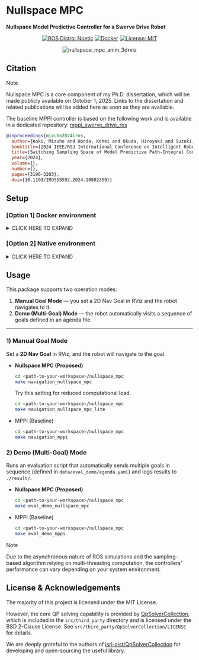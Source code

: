 # Nullspace MPC
**Nullspace Model Predictive Controller for a Swerve Drive Robot**

<div align="center">

[![ROS Distro: Noetic](https://img.shields.io/badge/ROS-Noetic-red.svg)](https://wiki.ros.org/noetic)
[![Docker](https://img.shields.io/badge/-Docker-EEE.svg?logo=docker&style=flat)](https://www.docker.com/)
[![License: MIT](https://img.shields.io/badge/License-MIT-blue.svg)](https://opensource.org/licenses/MIT)

<!-- eyecatch movie -->
![nullspace_mpc_anim_3drviz](./media/nullspace_mpc_anim_3drviz.gif)

</div>

## Citation
> [!NOTE]
> Nullspace MPC is a core component of my Ph.D. dissertation, which will be made publicly available on October 1, 2025. Links to the dissertation and related publications will be added here as soon as they are available.

The baseline MPPI controller is based on the following work and is available in a dedicated repository: [mppi_swerve_drive_ros](https://github.com/MizuhoAOKI/mppi_swerve_drive_ros)  
```bibtex
@inproceedings{mizuho2024iros,
  author={Aoki, Mizuho and Honda, Kohei and Okuda, Hiroyuki and Suzuki, Tatsuya},
  booktitle={2024 IEEE/RSJ International Conference on Intelligent Robots and Systems (IROS)}, 
  title={Switching Sampling Space of Model Predictive Path-Integral Controller to Balance Efficiency and Safety in 4WIDS Vehicle Navigation}, 
  year={2024},
  volume={},
  number={},
  pages={3196-3203},
  doi={10.1109/IROS58592.2024.10802359}}
```

## Setup

### [Option 1] Docker environment

<details>
<summary>CLICK HERE TO EXPAND</summary>

> [!WARNING]
> This Docker environment does not use GPU acceleration, which may cause higher CPU load and reduced performance.
> GPU-enabled support is planned for a future release.

1. Prerequisites
    - [Docker](https://docs.docker.com/engine/install/ubuntu/)
        - For Ubuntu users:
            ```bash
            curl -fsSL https://get.docker.com -o get-docker.sh
            sudo sh get-docker.sh
            ```
    - [rocker](https://github.com/osrf/rocker)
        - For ubuntu users:
            ```
            sudo apt-get install python3-rocker
            ```

2. Clone the project repository.
    ```bash
    cd <path-to-your-workspace>
    git clone https://github.com/MizuhoAOKI/nullspace_mpc
    ```

3. Build the Docker image (first-time setup)
    ```bash
    cd <path-to-your-workspace>/nullspace_mpc
    make setup_docker
    ```

4. Run the Docker container and start a bash session inside
    ```bash
    cd <path-to-your-workspace>/nullspace_mpc
    make run_docker
    ```

5. [Inside the docker container] Build the project.
    ```bash
    cd ~/nullspace_mpc
    make build
    ```

</details>

### [Option 2] Native environment

<details>
<summary>CLICK HERE TO EXPAND</summary>

1. Prerequisites
    - [Ubuntu 20.04](https://releases.ubuntu.com/focal/)
    - [ROS Noetic](https://wiki.ros.org/noetic)

2. Clone the project repository.
    ```bash
    cd <path-to-your-workspace>
    git clone https://github.com/MizuhoAOKI/nullspace_mpc
    ```

3. Install packages not handled by rosdep.
    ```bash
    cd <path-to-your-workspace>/nullspace_mpc
    sudo make install_deps
    ```

4. Initialize rosdep, update it, and install ROS dependencies.
    ```bash
    cd <path-to-your-workspace>/nullspace_mpc
    sudo rosdep init # Skip if already initialized
    rosdep update
    rosdep install -y --from-paths src --ignore-src --rosdistro noetic
    ```

5. Build the project.
    ```bash
    cd <path-to-your-workspace>/nullspace_mpc
    make build
    ```

</details>  

## Usage

This package supports two operation modes:

1. **Manual Goal Mode** — you set a 2D Nav Goal in RViz and the robot navigates to it.  
2. **Demo (Multi-Goal) Mode** — the robot automatically visits a sequence of goals defined in an agenda file.

---

### 1) Manual Goal Mode

Set a **2D Nav Goal** in RViz, and the robot will navigate to the goal.

- **Nullspace MPC (Proposed)**
    ```bash
    cd <path-to-your-workspace>/nullspace_mpc
    make navigation_nullspace_mpc
    ```
    Try this setting for reduced computational load.
    ```bash
    cd <path-to-your-workspace>/nullspace_mpc
    make navigation_nullspace_mpc_lite
    ```

- MPPI (Baseline)
    ```bash
    cd <path-to-your-workspace>/nullspace_mpc
    make navigation_mppi
    ```

### 2) Demo (Multi-Goal) Mode

Runs an evaluation script that automatically sends multiple goals in sequence (defined in `data/eval_demo/agenda.yaml`) and logs results to `./result/`.

- **Nullspace MPC (Proposed)**
    ```bash
    cd <path-to-your-workspace>/nullspace_mpc
    make eval_demo_nullspace_mpc
    ```

- MPPI (Baseline)
    ```bash
    cd <path-to-your-workspace>/nullspace_mpc
    make eval_demo_mppi
    ```

> [!NOTE]
> Due to the asynchronous nature of ROS simulations and the sampling-based algorithm relying on multi-threading computation, the controllers' performance can vary depending on your system environment.

## License & Acknowledgements

The majority of this project is licensed under the MIT License.

However, the core QP solving capability is provided by [QpSolverCollection](https://github.com/isri-aist/QpSolverCollection), which is included in the `src/third_party` directory and is licensed under the BSD 2-Clause License. See `src/third_party/QpSolverCollection/LICENSE` for details.

We are deeply grateful to the authors of [isri-aist/QpSolverCollection](https://github.com/isri-aist/QpSolverCollection) for developing and open-sourcing the useful library.
